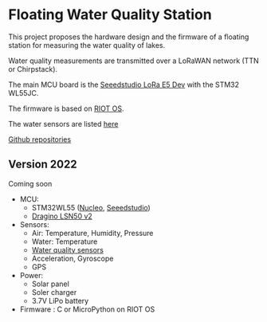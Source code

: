 # Floating Water Quality Station

This project proposes the hardware design and the firmware of a floating station for measuring the water quality of lakes.

Water quality measurements are transmitted over a LoRaWAN network (TTN or Chirpstack).

The main MCU board is the [Seeedstudio LoRa E5 Dev](https://wiki.seeedstudio.com/LoRa_E5_Dev_Board/) with the STM32 WL55JC.

The firmware is based on [RIOT OS](https://riot-os.org/).

The water sensors are listed [here](./sensors.md)

[Github repositories](https://github.com/waterqualitystation)

## Version 2022
Coming soon
* MCU:
  * STM32WL55 ([Nucleo](https://www.st.com/en/evaluation-tools/nucleo-wl55jc.html), [Seeedstudio](https://wiki.seeedstudio.com/LoRa_E5_Dev_Board/))
  * [Dragino LSN50 v2](https://www.dragino.com/products/lora-lorawan-end-node/item/155-lsn50-v2.html)
* Sensors:
  * Air: Temperature, Humidity, Pressure
  * Water: Temperature
  * [Water quality sensors](./sensors.md)
  * Acceleration, Gyroscope
  * GPS
* Power:
  * Solar panel
  * Soler charger
  * 3.7V LiPo battery 
* Firmware : C or MicroPython on RIOT OS

